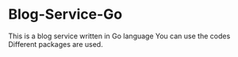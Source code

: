 # Blog-Service-Go
This is a blog service written in Go language You can use the codes Different packages are used.

